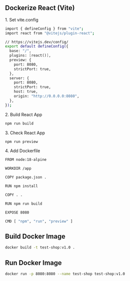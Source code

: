 <h2>Dockerize React (Vite)</h2>

<p>1. Set vite.config</p>

```bash
import { defineConfig } from "vite";
import react from "@vitejs/plugin-react";

// https://vitejs.dev/config/
export default defineConfig({
  base: "/",
  plugins: [react()],
  preview: {
    port: 8080,
    strictPort: true,
  },
  server: {
    port: 8080,
    strictPort: true,
    host: true,
    origin: "http://0.0.0.0:8080",
  },
});
```

<p>2. Build React App</p>

```bash
npm run build
```

<p>3. Check React App</p>

```bash
npm run preview
```

<p>4. Add Dockerfile</p>

```bash
FROM node:18-alpine

WORKDIR /app

COPY package.json .

RUN npm install

COPY . .

RUN npm run build

EXPOSE 8080

CMD [ "npm", "run", "preview" ]
```

<h2>Build Docker Image</h2>

```bash
docker build -t test-shop:v1.0 .
```

<h2>Run Docker Image</h2>

```bash
docker run -p 8080:8080 --name test-shop test-shop:v1.0
```
